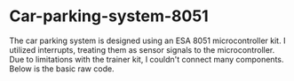 # Car-parking-system-8051
The car parking system is designed using an ESA 8051 microcontroller kit. I utilized interrupts, treating them as sensor signals to the microcontroller. Due to limitations with the trainer kit, I couldn't connect many components. Below is the basic raw code.
